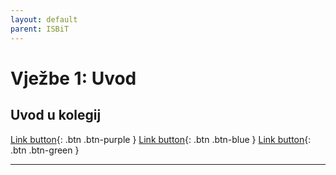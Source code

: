 ```yaml
---
layout: default
parent: ISBiT
---
```



# Vježbe 1: Uvod

## Uvod u kolegij



[Link button](http://example.com/){: .btn .btn-purple }
[Link button](http://example.com/){: .btn .btn-blue }
[Link button](http://example.com/){: .btn .btn-green }



---